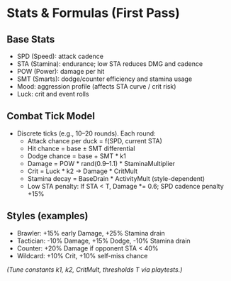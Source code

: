# Stats & Formulas (First Pass)

## Base Stats
- SPD (Speed): attack cadence
- STA (Stamina): endurance; low STA reduces DMG and cadence
- POW (Power): damage per hit
- SMT (Smarts): dodge/counter efficiency and stamina usage
- Mood: aggression profile (affects STA curve / crit risk)
- Luck: crit and event rolls

## Combat Tick Model
- Discrete ticks (e.g., 10–20 rounds). Each round:
  - Attack chance per duck = f(SPD, current STA)
  - Hit chance = base ± SMT differential
  - Dodge chance = base + SMT * k1
  - Damage = POW * rand(0.9–1.1) * StaminaMultiplier
  - Crit = Luck * k2 → Damage * CritMult
  - Stamina decay = BaseDrain * ActivityMult (style-dependent)
  - Low STA penalty: If STA < T, Damage *= 0.6; SPD cadence penalty +15%

## Styles (examples)
- Brawler: +15% early Damage, +25% Stamina drain
- Tactician: -10% Damage, +15% Dodge, -10% Stamina drain
- Counter: +20% Damage if opponent STA < 40%
- Wildcard: +10% Crit, +10% self-miss chance

*(Tune constants k1, k2, CritMult, thresholds T via playtests.)*
